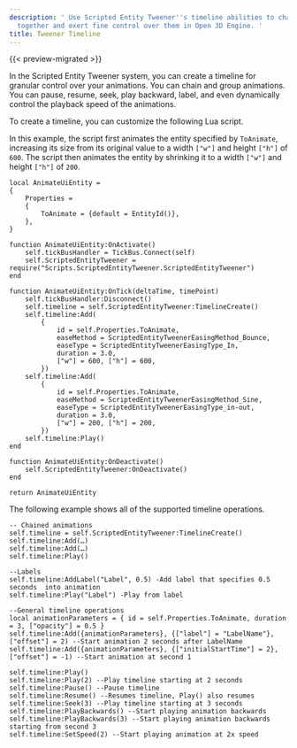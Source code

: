 ```yaml
---
description: ' Use Scripted Entity Tweener''s timeline abilities to chain animations
  together and exert fine control over them in Open 3D Engine. '
title: Tweener Timeline
---
```


{{< preview-migrated >}}

In the Scripted Entity Tweener system, you can create a timeline for granular control over your animations\. You can chain and group animations\. You can pause, resume, seek, play backward, label, and even dynamically control the playback speed of the animations\.

To create a timeline, you can customize the following Lua script\.

In this example, the script first animates the entity specified by `ToAnimate`, increasing its size from its original value to a width `["w"]` and height `["h"]` of `600`\. The script then animates the entity by shrinking it to a width `["w"]` and height `["h"]` of `200`\.

```
local AnimateUiEntity =
{
	Properties =
	{
		ToAnimate = {default = EntityId()},
	},
}

function AnimateUiEntity:OnActivate()
	self.tickBusHandler = TickBus.Connect(self)
	self.ScriptedEntityTweener = require("Scripts.ScriptedEntityTweener.ScriptedEntityTweener")
end

function AnimateUiEntity:OnTick(deltaTime, timePoint)
	self.tickBusHandler:Disconnect()
	self.timeline = self.ScriptedEntityTweener:TimelineCreate()
	self.timeline:Add(
		{
			id = self.Properties.ToAnimate,
			easeMethod = ScriptedEntityTweenerEasingMethod_Bounce,
			easeType = ScriptedEntityTweenerEasingType_In,
			duration = 3.0,
			["w"] = 600, ["h"] = 600,
		})
	self.timeline:Add(
		{
			id = self.Properties.ToAnimate,
			easeMethod = ScriptedEntityTweenerEasingMethod_Sine,
			easeType = ScriptedEntityTweenerEasingType_in-out,
			duration = 3.0,
			["w"] = 200, ["h"] = 200,
		})
	self.timeline:Play()
end

function AnimateUiEntity:OnDeactivate()
	self.ScriptedEntityTweener:OnDeactivate()
end

return AnimateUiEntity
```

The following example shows all of the supported timeline operations\.

```
-- Chained animations
self.timeline = self.ScriptedEntityTweener:TimelineCreate()
self.timeline:Add(…)
self.timeline:Add(…)
self.timeline:Play()

--Labels
self.timeline:AddLabel("Label", 0.5) -Add label that specifies 0.5 seconds  into animation
self.timeline:Play("Label") -Play from label

--General timeline operations
local animationParameters = { id = self.Properties.ToAnimate, duration = 3, ["opacity"] = 0.5 }
self.timeline:Add({animationParameters}, {["label"] = "LabelName"}, ["offset"] = 2) --Start animation 2 seconds after LabelName
self.timeline:Add({animationParameters}, {["initialStartTime"] = 2}, ["offset"] = -1) --Start animation at second 1

self.timeline:Play()
self.timeline:Play(2) --Play timeline starting at 2 seconds
self.timeline:Pause() --Pause timeline
self.timeline:Resume() --Resumes timeline, Play() also resumes
self.timeline:Seek(3) --Play timeline starting at 3 seconds
self.timeline:PlayBackwards() --Start playing animation backwards
self.timeline:PlayBackwards(3) --Start playing animation backwards starting from second 3
self.timeline:SetSpeed(2) --Start playing animation at 2x speed
```